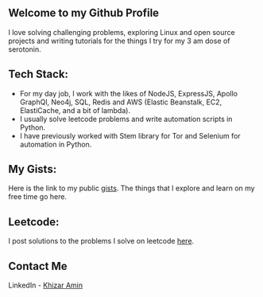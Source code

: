 ## Welcome to my Github Profile
I love solving challenging problems, exploring Linux and open source projects and writing tutorials for the things I try for my 3 am dose of serotonin.

## Tech Stack:
- For my day job, I work with the likes of NodeJS, ExpressJS, Apollo GraphQl, Neo4j, SQL, Redis and AWS (Elastic Beanstalk, EC2, ElastiCache, and a bit of lambda).
- I usually solve leetcode problems and write automation scripts in Python.
- I have previously worked with Stem library for Tor and Selenium for automation in Python.

## My Gists:
Here is the link to my public [gists](https://gist.github.com/k-amin07/ffad726cae285d7b280e24acfb896407). The things that I explore and learn on my free time go here.

## Leetcode:
I post solutions to the problems I solve on leetcode [here](https://github.com/k-amin07/leetcode).

## Contact Me
LinkedIn - [Khizar Amin](https://www.linkedin.com/in/k-amin07/)
